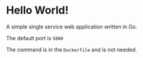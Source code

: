 # Hello World!

A simple single service web application written in Go.

The default port is `5000`

The command is in the `Dockerfile` and is not needed.
